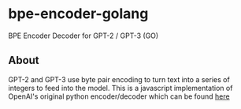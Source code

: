 # bpe-encoder-golang
BPE Encoder Decoder for GPT-2 / GPT-3 (GO)

## About

GPT-2 and GPT-3 use byte pair encoding to turn text into a series of integers to feed into the model. This is a javascript implementation of OpenAI's original python encoder/decoder which can be found [here](https://github.com/openai/gpt-2)
